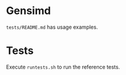 # Gensimd
`tests/README.md` has usage examples.

# Tests
Execute `runtests.sh` to run the reference tests.
